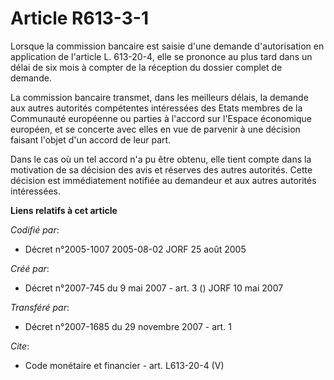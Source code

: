 # Article R613-3-1

Lorsque la commission bancaire est saisie d'une demande d'autorisation en application de l'article L. 613-20-4, elle se
prononce au plus tard dans un délai de six mois à compter de la réception du dossier complet de demande.

La commission bancaire transmet, dans les meilleurs délais, la demande aux autres autorités compétentes intéressées des Etats
membres de la Communauté européenne ou parties à l'accord sur l'Espace économique européen, et se concerte avec elles en vue
de parvenir à une décision faisant l'objet d'un accord de leur part.

Dans le cas où un tel accord n'a pu être obtenu, elle tient compte dans la motivation de sa décision des avis et réserves des
autres autorités. Cette décision est immédiatement notifiée au demandeur et aux autres autorités intéressées.

**Liens relatifs à cet article**

_Codifié par_:

  - Décret n°2005-1007 2005-08-02 JORF 25 août 2005

_Créé par_:

  - Décret n°2007-745 du 9 mai 2007 - art. 3 () JORF 10 mai 2007

_Transféré par_:

  - Décret n°2007-1685 du 29 novembre 2007 - art. 1

_Cite_:

  - Code monétaire et financier - art. L613-20-4 (V)
